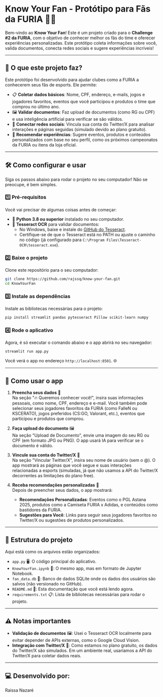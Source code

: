# Know Your Fan - Protótipo para Fãs da FURIA 🐯🔥

Bem-vindo ao **Know Your Fan**! Este é um projeto criado para o **Challenge #2 da FURIA**, com o objetivo de conhecer melhor os fãs do time e oferecer experiências personalizadas. Este protótipo coleta informações sobre você, valida documentos, conecta redes sociais e sugere experiências incríveis!

---

## 🌟 O que este projeto faz?

Este protótipo foi desenvolvido para ajudar clubes como a FURIA a conhecerem seus fãs de esports. Ele permite:

- 📋 **Coletar dados básicos**: Nome, CPF, endereço, e-mails, jogos e jogadores favoritos, eventos que você participou e produtos o time que comprou no último ano.
- 🖼️ **Validar documentos**: Faz upload de documentos (como RG ou CPF) e usa inteligência artificial para verificar se são válidos.
- 📱 **Conectar redes sociais**: Vincula sua conta do Twitter/X para analisar interações e páginas seguidas (simulado devido ao plano gratuito).
- 🎯 **Recomendar experiências**: Sugere eventos, produtos e conteúdos personalizados com base no seu perfil, como os próximos campeonatos da FURIA ou itens da loja oficial.

---

## 🛠️ Como configurar e usar

Siga os passos abaixo para rodar o projeto no seu computador! Não se preocupe, é bem simples.

### 1️⃣ Pré-requisitos

Você vai precisar de algumas coisas antes de começar:

- 🐍 **Python 3.8 ou superior** instalado no seu computador.
- 📖 **Tesseract OCR** para validar documentos:
  - No Windows, baixe e instale do [GitHub do Tesseract](https://github.com/UB-Mannheim/tesseract/wiki).
  - Certifique-se de que o Tesseract está no PATH ou ajuste o caminho no código (já configurado para `C:\Program Files\Tesseract-OCR\tesseract.exe`).

### 2️⃣ Baixe o projeto

Clone este repositório para o seu computador:

```bash
git clone https://github.com/rajssq/know-your-fan.git
cd KnowYourFan
```

### 3️⃣ Instale as dependências

Instale as bibliotecas necessárias para o projeto:

```bash
pip install streamlit pandas pytesseract Pillow scikit-learn numpy
```

### 4️⃣ Rode o aplicativo

Agora, é só executar o comando abaixo e o app abrirá no seu navegador:

```bash
streamlit run app.py
```

Você verá o app no endereço `http://localhost:8501`. 🌐

---

## 📖 Como usar o app

1. **Preencha seus dados** 📝  
   Na seção "🔥 Queremos conhecer você!", insira suas informações pessoais, como nome, CPF, endereço e e-mail. Você também pode selecionar seus jogadores favoritos da FURIA (como FalleN ou KSCERATO), jogos preferidos (CS:GO, Valorant, etc.), eventos que participou e produtos que comprou.

2. **Faça upload do documento** 🖼️  
   Na seção "Upload de Documento", envie uma imagem do seu RG ou CPF (em formato JPG ou PNG). O app usará IA para verificar se o documento é válido.

3. **Vincule sua conta do Twitter/X** 📱  
   Na seção "Vincular Twitter/X", insira seu nome de usuário (sem o @). O app mostrará as páginas que você segue e suas interações relacionadas a esports (simuladas, já que não usamos a API do Twitter/X decorrentes as limitações do plano free).

4. **Receba recomendações personalizadas** 🎯  
   Depois de preencher seus dados, o app mostrará:
   - **Recomendações Personalizadas**: Eventos como o PGL Astana 2025, produtos como a Camiseta FURIA x Adidas, e conteúdos como bastidores da FURIA.
   - **Sugestões para Você**: Links para seguir seus jogadores favoritos no Twitter/X ou sugestões de produtos personalizados.

---

## 📂 Estrutura do projeto

Aqui está como os arquivos estão organizados:

- `app.py` 🖥️: O código principal do aplicativo.
- `KnowYourFan.ipynb` 📓: O mesmo app, mas em formato de Jupyter Notebook.
- `fan_data.db` 💾: Banco de dados SQLite onde os dados dos usuários são salvos (não versionado no GitHub).
- `README.md` 📜: Esta documentação que você está lendo agora.
- `requirements.txt` 📋: Lista de bibliotecas necessárias para rodar o projeto.

---

## ⚠️ Notas importantes

- **Validação de documentos** 🖼️: Usei o Tesseract OCR localmente para evitar depender de APIs externas, como o Google Cloud Vision.
- **Integração com Twitter/X** 📱: Como estamos no plano gratuito, os dados do Twitter/X são simulados. Em um ambiente real, usaríamos a API do Twitter/X para coletar dados reais.

---

## 💻 Desenvolvido por:

Raissa Nazaré
